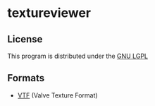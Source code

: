 # textureviewer

## License
This program is distributed under the [GNU LGPL](LICENSE)

## Formats
* [VTF](src/plugins/vtf/FORMAT.md) (Valve Texture Format)

